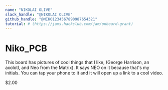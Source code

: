 ```yaml
---
name: "NIKOLAI OLIVE"
slack_handle: "@NIKOLAI OLIVE"
github_handle: "@NIKO1234567890987654321"
tutorial: # (https://jams.hackclub.com/jam/onboard-grant)
---
```


# Niko_PCB

<!-- Describe your board in 2-3 sentences. What are you making? What will it do? -->
This board has pictures of cool things that I like, (George Harrison, an axolotl, and Neo from the Matrix). It says NEO on it because that's my initials.
You can tap your phone to it and it will open up a link to a cool video.
<!-- How much is it going to cost? -->
$2.00
<!-- Tell us a little bit about your design process. What were some challenges? What helped? ***Totally optional*** -->
